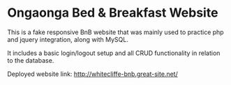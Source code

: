 # Ongaonga Bed & Breakfast Website

This is a fake responsive BnB website that was mainly used to practice php and jquery integration, along with MySQL. 

It includes a basic login/logout setup and all CRUD functionality in relation to the database.

Deployed website link: http://whitecliffe-bnb.great-site.net/ 
